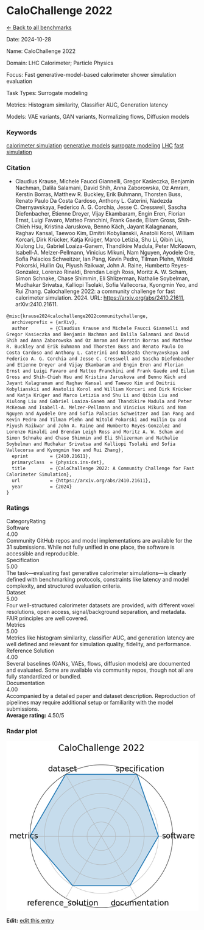 # CaloChallenge 2022

<p><a class="md-button back-link" href="../">← Back to all benchmarks</a></p>
<div class="info-block meta-block">
  <p class="meta-row"><span class="meta-label">Date</span><span class="meta-sep">:</span> <span class="meta-value">2024-10-28</span></p>
  <p class="meta-row"><span class="meta-label">Name</span><span class="meta-sep">:</span> <span class="meta-value">CaloChallenge 2022</span></p>
  <p class="meta-row"><span class="meta-label">Domain</span><span class="meta-sep">:</span> <span class="meta-value">LHC Calorimeter; Particle Physics</span></p>
  <p class="meta-row"><span class="meta-label">Focus</span><span class="meta-sep">:</span> <span class="meta-value">Fast generative-model-based calorimeter shower simulation evaluation</span></p>
  <p class="meta-row"><span class="meta-label">Task Types</span><span class="meta-sep">:</span> <span class="meta-value">Surrogate modeling</span></p>
  <p class="meta-row"><span class="meta-label">Metrics</span><span class="meta-sep">:</span> <span class="meta-value">Histogram similarity, Classifier AUC, Generation latency</span></p>
  <p class="meta-row"><span class="meta-label">Models</span><span class="meta-sep">:</span> <span class="meta-value">VAE variants, GAN variants, Normalizing flows, Diffusion models</span></p>
</div>
<h3>Keywords</h3>

<div class="chips"><a class="chip chip-link" href="../#kw=calorimeter%20simulation">calorimeter simulation</a> <a class="chip chip-link" href="../#kw=generative%20models">generative models</a> <a class="chip chip-link" href="../#kw=surrogate%20modeling">surrogate modeling</a> <a class="chip chip-link" href="../#kw=LHC">LHC</a> <a class="chip chip-link" href="../#kw=fast%20simulation">fast simulation</a> </div>
<h3>Citation</h3>

- Claudius Krause, Michele Faucci Giannelli, Gregor Kasieczka, Benjamin Nachman, Dalila Salamani, David Shih, Anna Zaborowska, Oz Amram, Kerstin Borras, Matthew R. Buckley, Erik Buhmann, Thorsten Buss, Renato Paulo Da Costa Cardoso, Anthony L. Caterini, Nadezda Chernyavskaya, Federico A. G. Corchia, Jesse C. Cresswell, Sascha Diefenbacher, Etienne Dreyer, Vijay Ekambaram, Engin Eren, Florian Ernst, Luigi Favaro, Matteo Franchini, Frank Gaede, Eilam Gross, Shih-Chieh Hsu, Kristina Jaruskova, Benno Käch, Jayant Kalagnanam, Raghav Kansal, Taewoo Kim, Dmitrii Kobylianskii, Anatolii Korol, William Korcari, Dirk Krücker, Katja Krüger, Marco Letizia, Shu Li, Qibin Liu, Xiulong Liu, Gabriel Loaiza-Ganem, Thandikire Madula, Peter McKeown, Isabell-A. Melzer-Pellmann, Vinicius Mikuni, Nam Nguyen, Ayodele Ore, Sofia Palacios Schweitzer, Ian Pang, Kevin Pedro, Tilman Plehn, Witold Pokorski, Huilin Qu, Piyush Raikwar, John A. Raine, Humberto Reyes-Gonzalez, Lorenzo Rinaldi, Brendan Leigh Ross, Moritz A. W. Scham, Simon Schnake, Chase Shimmin, Eli Shlizerman, Nathalie Soybelman, Mudhakar Srivatsa, Kalliopi Tsolaki, Sofia Vallecorsa, Kyongmin Yeo, and Rui Zhang. Calochallenge 2022: a community challenge for fast calorimeter simulation. 2024. URL: https://arxiv.org/abs/2410.21611, arXiv:2410.21611.

<pre><code class="language-bibtex">@misc{krause2024calochallenge2022communitychallenge,
  archiveprefix = {arXiv},
  author        = {Claudius Krause and Michele Faucci Giannelli and Gregor Kasieczka and Benjamin Nachman and Dalila Salamani and David Shih and Anna Zaborowska and Oz Amram and Kerstin Borras and Matthew R. Buckley and Erik Buhmann and Thorsten Buss and Renato Paulo Da Costa Cardoso and Anthony L. Caterini and Nadezda Chernyavskaya and Federico A. G. Corchia and Jesse C. Cresswell and Sascha Diefenbacher and Etienne Dreyer and Vijay Ekambaram and Engin Eren and Florian Ernst and Luigi Favaro and Matteo Franchini and Frank Gaede and Eilam Gross and Shih-Chieh Hsu and Kristina Jaruskova and Benno Käch and Jayant Kalagnanam and Raghav Kansal and Taewoo Kim and Dmitrii Kobylianskii and Anatolii Korol and William Korcari and Dirk Krücker and Katja Krüger and Marco Letizia and Shu Li and Qibin Liu and Xiulong Liu and Gabriel Loaiza-Ganem and Thandikire Madula and Peter McKeown and Isabell-A. Melzer-Pellmann and Vinicius Mikuni and Nam Nguyen and Ayodele Ore and Sofia Palacios Schweitzer and Ian Pang and Kevin Pedro and Tilman Plehn and Witold Pokorski and Huilin Qu and Piyush Raikwar and John A. Raine and Humberto Reyes-Gonzalez and Lorenzo Rinaldi and Brendan Leigh Ross and Moritz A. W. Scham and Simon Schnake and Chase Shimmin and Eli Shlizerman and Nathalie Soybelman and Mudhakar Srivatsa and Kalliopi Tsolaki and Sofia Vallecorsa and Kyongmin Yeo and Rui Zhang},
  eprint        = {2410.21611},
  primaryclass  = {physics.ins-det},
  title         = {CaloChallenge 2022: A Community Challenge for Fast Calorimeter Simulation},
  url           = {https://arxiv.org/abs/2410.21611},
  year          = {2024}
}</code></pre>
<h3>Ratings</h3>
<div class="ratings-grid">
  <div class="ratings-head ratings-cell"><span>Category</span><span>Rating</span></div>
  <div class="rating-item">  <div class="rating-cat">Software</div>  <div class="rating-badge">4.00</div>  <div class="rating-bar"><span style="width:80%"></span></div>  <div class="rating-reason">Community GitHub repos and model implementations are available for the 31 submissions.
While not fully unified in one place, the software is accessible and reproducible.
</div></div><div class="rating-item">  <div class="rating-cat">Specification</div>  <div class="rating-badge">5.00</div>  <div class="rating-bar"><span style="width:100%"></span></div>  <div class="rating-reason">The task—evaluating fast generative calorimeter simulations—is clearly defined with
benchmarking protocols, constraints like latency and model complexity, and structured
evaluation criteria.
</div></div><div class="rating-item">  <div class="rating-cat">Dataset</div>  <div class="rating-badge">5.00</div>  <div class="rating-bar"><span style="width:100%"></span></div>  <div class="rating-reason">Four well-structured calorimeter datasets are provided, with different voxel resolutions,
open access, signal/background separation, and metadata. FAIR principles are well covered.
</div></div><div class="rating-item">  <div class="rating-cat">Metrics</div>  <div class="rating-badge">5.00</div>  <div class="rating-bar"><span style="width:100%"></span></div>  <div class="rating-reason">Metrics like histogram similarity, classifier AUC, and generation latency are well defined
and relevant for simulation quality, fidelity, and performance.
</div></div><div class="rating-item">  <div class="rating-cat">Reference Solution</div>  <div class="rating-badge">4.00</div>  <div class="rating-bar"><span style="width:80%"></span></div>  <div class="rating-reason">Several baselines (GANs, VAEs, flows, diffusion models) are documented and evaluated.
Some are available via community repos, though not all are fully standardized or bundled.
</div></div><div class="rating-item">  <div class="rating-cat">Documentation</div>  <div class="rating-badge">4.00</div>  <div class="rating-bar"><span style="width:80%"></span></div>  <div class="rating-reason">Accompanied by a detailed paper and dataset description. Reproduction of pipelines may require
additional setup or familiarity with the model submissions.
</div></div>
</div>
<div class="avg-rating">  <strong>Average rating:</strong> <span class="badge badge--ok badge--sm">4.50/5</span></div><h3>Radar plot</h3>

<div class="radar-wrap"><img class="radar-img" alt="CaloChallenge 2022 radar" src="../../../tex/images/calochallenge__radar.png" /></div>

<p><strong>Edit:</strong> <a href="https://github.com/mlcommons-science/benchmark/tree/main/source">edit this entry</a></p>
